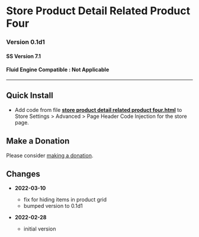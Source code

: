 # Store Product Detail Related Product Four

### Version 0.1d1

#### SS Version 7.1

#### Fluid Engine Compatible : Not Applicable

---

## Quick Install

* Add code from file
  **[store product detail related product four.html](store%20product%20detail%20related%20product%20four.html#L1)**
  to Store Settings > Advanced > Page Header Code Injection for the store page.
  
## Make a Donation

Please consider
[making a donation](https://github.com/tomsWebConsulting/twcsl#make-a-donation).

## Changes

* **2022-03-10**

  * fix for hiding items in product grid
  * bumped version to 0.1d1
  
* **2022-02-28**

  * initial version

